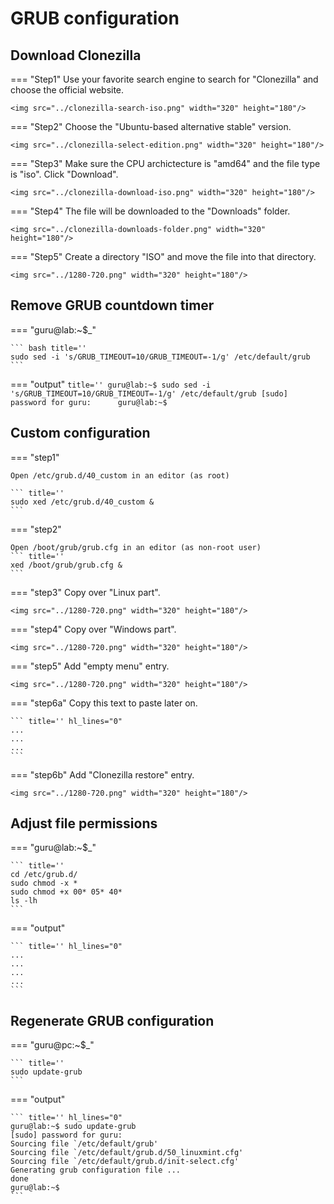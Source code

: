 # GRUB configuration

## Download Clonezilla

=== "Step1"
    Use your favorite search engine to search for "Clonezilla" and choose the official website.

    <img src="../clonezilla-search-iso.png" width="320" height="180"/>

=== "Step2"
    Choose the "Ubuntu-based alternative stable" version.

    <img src="../clonezilla-select-edition.png" width="320" height="180"/>

=== "Step3"
    Make sure the CPU archictecture is "amd64" and the file type is "iso". Click "Download".

    <img src="../clonezilla-download-iso.png" width="320" height="180"/>

=== "Step4"
    The file will be downloaded to the "Downloads" folder.

    <img src="../clonezilla-downloads-folder.png" width="320" height="180"/>

=== "Step5"
    Create a directory "ISO" and move the file into that directory.

    <img src="../1280-720.png" width="320" height="180"/>

## Remove GRUB countdown timer

=== "guru@lab:~$_"

    ``` bash title=''
    sudo sed -i 's/GRUB_TIMEOUT=10/GRUB_TIMEOUT=-1/g' /etc/default/grub
    ```

=== "output"
    ``` title=''
    guru@lab:~$ sudo sed -i 's/GRUB_TIMEOUT=10/GRUB_TIMEOUT=-1/g' /etc/default/grub
    [sudo] password for guru:     
    guru@lab:~$ 
    ```

## Custom configuration

=== "step1"
    
    Open /etc/grub.d/40_custom in an editor (as root)

    ``` title=''
    sudo xed /etc/grub.d/40_custom &
    ```
=== "step2"
    
    Open /boot/grub/grub.cfg in an editor (as non-root user)
    ``` title=''
    xed /boot/grub/grub.cfg &
    ```
=== "step3"
    Copy over "Linux part".
    
    <img src="../1280-720.png" width="320" height="180"/>

=== "step4"
    Copy over "Windows part".
    
    <img src="../1280-720.png" width="320" height="180"/>

=== "step5"
    Add "empty menu" entry.
    
    <img src="../1280-720.png" width="320" height="180"/>

=== "step6a"
    Copy this text to paste later on.
    
    ``` title='' hl_lines="0"
    ...
    ...
    ...
    ```

=== "step6b"
    Add "Clonezilla restore" entry.
    
    <img src="../1280-720.png" width="320" height="180"/>

## Adjust file permissions

=== "guru@lab:~$_"

    ``` title=''
    cd /etc/grub.d/
    sudo chmod -x *
    sudo chmod +x 00* 05* 40*
    ls -lh
    ```

=== "output"

    ``` title='' hl_lines="0"
    ...
    ...
    ...
    ...
    ```

## Regenerate GRUB configuration

=== "guru@pc:~$_"

    ``` title=''
    sudo update-grub
    ```

=== "output"
    
    ``` title='' hl_lines="0"
    guru@lab:~$ sudo update-grub
    [sudo] password for guru:     
    Sourcing file `/etc/default/grub'
    Sourcing file `/etc/default/grub.d/50_linuxmint.cfg'
    Sourcing file `/etc/default/grub.d/init-select.cfg'
    Generating grub configuration file ...
    done
    guru@lab:~$ 
    ```
